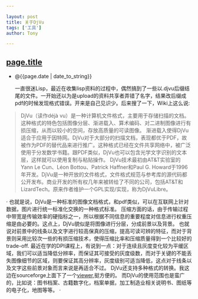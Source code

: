 ```yaml
---

layout: post
title: 关于DjVu
tags: ['工具']
author: Tony

---
```


[page.title]({{site.baseurl}}{{page.url}})
--------------------------------------
+ @{{page.date | date_to_string}}

    一直很迷Lisp，最近在收集lisp资料的过程中，偶然搞到了一些以.djvu后缀结尾的文件。一开始还以为是upload的资料共享者弄错了名字，结果改后缀成pdf的时候发现格式错误。开来是自己见识少。后来搜了一下，Wiki上这么说:
>    DjVu（读作déjà vu）是一种计算机文件格式，主要用于存储扫描的文档。这种格式的特色包括图像分层、渐进载入、算术编码、对二进制图像进行有损压缩，从而以较小的空间，存放高质量的可读图像。
>    渐进载入使得DjVu适合于应用于因特网。DjVu对于大部分的扫描文档，表现都优于PDF，故被作为PDF的替代品来进行推广。这种格式已经在文件共享网络中，被广泛使用于分发数学书籍。跟PDF类似，DjVu也可以包含光学文字识别的文本层，这样就可以使用复制与粘贴操作。
>    DjVu技术最初由AT&T实验室的Yann Le Cun、Léon Bottou、Patrick Haffner和Paul G. Howard于1996年开发。DjVu是一种开放的文件格式，文件格式规范与参考库的源代码都公开发布。商业开发的所有权几年来被转给了不同的公司，包括AT&T和LizardTech。原来作者维护一个GPL实现/实现，称为DjVuLibre。

·
	也就是说，DjVu是一种标准的图像文档格式，和pdf类似，可以在互联网上针对数据，图片进行统一标准化交换的一种格式标准。
	压缩方面的话，由于传输过程中带宽是传输效率的硬指标之一，所以根据不同信息的重要程度对信息进行权重压缩是由必要的。这点上，DjVu貌似是将图像进行分层，分成前景以及背景。
	也就说对前景中的线条以及文字进行较高保真的压缩，提高可读可辨的特征，而对于背景则采用比较次一些的有损压缩技术，使得压缩比率和压缩质量得到一个比较好的trade-off.
	最近在学的DPI课程上，有说到一点：对于连续且灰度变化较为平缓区域，我们可以适当降低分辨率，而保证其可接受的灰度级数，而对于关键的不能丢失图像细节的区域，则要保证其高分辨率，灰度级别可适当降低，这点对于线条以及文字这些前景对象而言来说是再适合不过。
	DjVu还支持多种格式的转换。我这边在sourceforge上面下了一个[viewer](http://windjview.sourceforge.net/),挺方便的。
	而DjVu的使用范围也是蛮广的，比如说：图书档案、古籍数字化，档案单据，加工制造业相关说明书、图纸等的电子化，地图等等。
·
